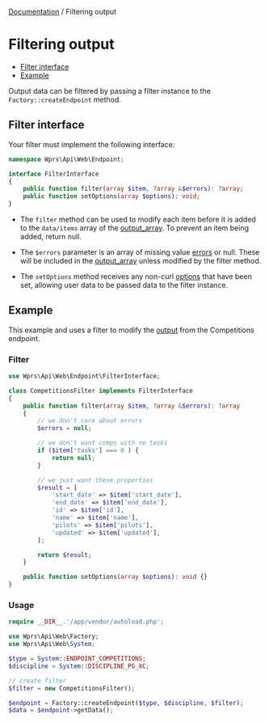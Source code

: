 [Documentation][docs] / Filtering output

# Filtering output

* [Filter interface](#filter-interface)
* [Example](#example)

Output data can be filtered by passing a filter instance to the `Factory::createEndpoint` method.

## Filter interface

Your filter must implement the following interface:

```php
namespace Wprs\Api\Web\Endpoint;

interface FilterInterface
{
    public function filter(array $item, ?array &$errors): ?array;
    public function setOptions(array $options): void;
}
```

* The `filter` method can be used to modify each item before it is added to the `data/items` array of
the [output_array][output]. To prevent an item being added, return null.

* The `$errors` parameter is an array of missing value [errors][errors] or null. These will be
included in the [output_array][output] unless modified by the filter method.

* The `setOptions` method receives any non-curl [options][options] that have been set, allowing user
data to be passed data to the filter instance.

## Example

This example and uses a filter to modify the [output][comps-output] from the Competitions endpoint.

### Filter

```php
use Wprs\Api\Web\Endpoint\FilterInterface;

class CompetitionsFilter implements FilterInterface
{
    public function filter(array $item, ?array &$errors): ?array
    {
        // we don't care about errors
        $errors = null;

        // we don't want comps with no tasks
        if ($item['tasks'] === 0 ) {
            return null;
        }

        // we just want these properties
        $result = [
            'start_date' => $item['start_date'],
            'end_date' => $item['end_date'],
            'id' => $item['id'],
            'name' => $item['name'],
            'pilots' => $item['pilots'],
            'updated' => $item['updated'],
        ];

        return $result;
    }

    public function setOptions(array $options): void {}
}
```

### Usage

```php
require __DIR__.'/app/vendor/autoload.php';

use Wprs\Api\Web\Factory;
use Wprs\Api\Web\System;

$type = System::ENDPOINT_COMPETITIONS;
$discipline = System::DISCIPLINE_PG_XC;

// create filter
$filter = new CompetitionsFilter();

$endpoint = Factory::createEndpoint($type, $discipline, $filter);
$data = $endpoint->getData();
```

[docs]: 00-intro.md
[options]: 00-intro.md#options
[output]: output.md#output-data
[errors]: output.md#errors
[comps-output]: competitions.md#output
